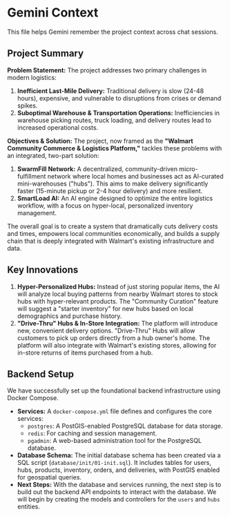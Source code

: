 # Gemini Context

This file helps Gemini remember the project context across chat sessions.

## Project Summary

**Problem Statement:**
The project addresses two primary challenges in modern logistics:
1.  **Inefficient Last-Mile Delivery:** Traditional delivery is slow (24-48 hours), expensive, and vulnerable to disruptions from crises or demand spikes.
2.  **Suboptimal Warehouse & Transportation Operations:** Inefficiencies in warehouse picking routes, truck loading, and delivery routes lead to increased operational costs.

**Objectives & Solution:**
The project, now framed as the **"Walmart Community Commerce & Logistics Platform,"** tackles these problems with an integrated, two-part solution:

1.  **SwarmFill Network:** A decentralized, community-driven micro-fulfillment network where local homes and businesses act as AI-curated mini-warehouses ("hubs"). This aims to make delivery significantly faster (15-minute pickup or 2-4 hour delivery) and more resilient.
2.  **SmartLoad AI:** An AI engine designed to optimize the entire logistics workflow, with a focus on hyper-local, personalized inventory management.

The overall goal is to create a system that dramatically cuts delivery costs and times, empowers local communities economically, and builds a supply chain that is deeply integrated with Walmart's existing infrastructure and data.

## Key Innovations

1.  **Hyper-Personalized Hubs:** Instead of just storing popular items, the AI will analyze local buying patterns from nearby Walmart stores to stock hubs with hyper-relevant products. The "Community Curation" feature will suggest a "starter inventory" for new hubs based on local demographics and purchase history.
2.  **"Drive-Thru" Hubs & In-Store Integration:** The platform will introduce new, convenient delivery options. "Drive-Thru" Hubs will allow customers to pick up orders directly from a hub owner's home. The platform will also integrate with Walmart's existing stores, allowing for in-store returns of items purchased from a hub.

## Backend Setup

We have successfully set up the foundational backend infrastructure using Docker Compose.

- **Services:** A `docker-compose.yml` file defines and configures the core services:
    - `postgres`: A PostGIS-enabled PostgreSQL database for data storage.
    - `redis`: For caching and session management.
    - `pgadmin`: A web-based administration tool for the PostgreSQL database.
- **Database Schema:** The initial database schema has been created via a SQL script (`database/init/01-init.sql`). It includes tables for users, hubs, products, inventory, orders, and deliveries, with PostGIS enabled for geospatial queries.
- **Next Steps:** With the database and services running, the next step is to build out the backend API endpoints to interact with the database. We will begin by creating the models and controllers for the `users` and `hubs` entities.
